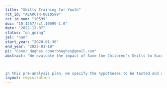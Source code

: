 ```yaml
---
title: "Skills Training for Youth"
rct_id: "AEARCTR-0010599"
rct_id_num: "10599"
doi: "10.1257/rct.10599-1.0"
date: "2022-12-07"
status: "on_going"
jel: "nan"
start_year: "2020-01-30"
end_year: "2023-01-18"
pi: "Conor Hughes conorbhughes@gmail.com"
abstract: "We evaluate the impact of Save the Children’s Skills to Succeed (S2S) program on youth (ages 15-24) who have dropped out of school. This pre-analysis plan outlines the hypotheses to be tested and specifications to be used in the analysis of the impact of the S2S program in the slums of Dhaka, Bangladesh. This plan was completed before conducting any analysis using the endline data and can thus serve as a useful reference in evaluating the results of the study.

In this pre-analysis plan, we specify the hypotheses to be tested and specifications to be used for analysis of the in-person endline survey. This survey will take place in Dhaka between July and September 2022. Using this endline survey data, we estimate the effect of the S2S program on the participants’ labor market outcomes, sense of agency, motivation and transferable life skills, among others. The randomization structure of the program treatment allows us to causally identify these effects. In addition to these direct effects, the study examines potential wider labor market effects, and spillovers within the participants’ households. The study also incorporates a component meant to promote gender parity meant to improve gender equality in the workforce."
layout: registration
---
```


